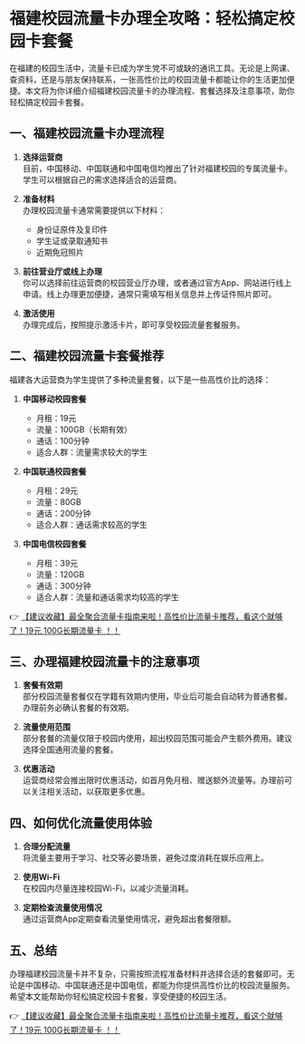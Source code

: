 # 福建校园流量卡办理全攻略：轻松搞定校园卡套餐

在福建的校园生活中，流量卡已成为学生党不可或缺的通讯工具。无论是上网课、查资料，还是与朋友保持联系，一张高性价比的校园流量卡都能让你的生活更加便捷。本文将为你详细介绍福建校园流量卡的办理流程、套餐选择及注意事项，助你轻松搞定校园卡套餐。

## 一、福建校园流量卡办理流程

1. **选择运营商**  
   目前，中国移动、中国联通和中国电信均推出了针对福建校园的专属流量卡。学生可以根据自己的需求选择适合的运营商。

2. **准备材料**  
   办理校园流量卡通常需要提供以下材料：  
   - 身份证原件及复印件  
   - 学生证或录取通知书  
   - 近期免冠照片

3. **前往营业厅或线上办理**  
   你可以选择前往运营商的校园营业厅办理，或者通过官方App、网站进行线上申请。线上办理更加便捷，通常只需填写相关信息并上传证件照片即可。

4. **激活使用**  
   办理完成后，按照提示激活卡片，即可享受校园流量套餐服务。

## 二、福建校园流量卡套餐推荐

福建各大运营商为学生提供了多种流量套餐，以下是一些高性价比的选择：

1. **中国移动校园套餐**  
   - 月租：19元  
   - 流量：100GB（长期有效）  
   - 通话：100分钟  
   - 适合人群：流量需求较大的学生

2. **中国联通校园套餐**  
   - 月租：29元  
   - 流量：80GB  
   - 通话：200分钟  
   - 适合人群：通话需求较高的学生

3. **中国电信校园套餐**  
   - 月租：39元  
   - 流量：120GB  
   - 通话：300分钟  
   - 适合人群：流量和通话需求均较高的学生

👉 [【建议收藏】最全聚合流量卡指南来啦！高性价比流量卡推荐，看这个就够了！19元 100G长期流量卡 ！！](https://bit.ly/Liuliangka)

## 三、办理福建校园流量卡的注意事项

1. **套餐有效期**  
   部分校园流量套餐仅在学籍有效期内使用，毕业后可能会自动转为普通套餐。办理前务必确认套餐的有效期。

2. **流量使用范围**  
   部分套餐的流量仅限于校园内使用，超出校园范围可能会产生额外费用。建议选择全国通用流量的套餐。

3. **优惠活动**  
   运营商经常会推出限时优惠活动，如首月免月租、赠送额外流量等。办理前可以关注相关活动，以获取更多优惠。

## 四、如何优化流量使用体验

1. **合理分配流量**  
   将流量主要用于学习、社交等必要场景，避免过度消耗在娱乐应用上。

2. **使用Wi-Fi**  
   在校园内尽量连接校园Wi-Fi，以减少流量消耗。

3. **定期检查流量使用情况**  
   通过运营商App定期查看流量使用情况，避免超出套餐限额。

## 五、总结

办理福建校园流量卡并不复杂，只需按照流程准备材料并选择合适的套餐即可。无论是中国移动、中国联通还是中国电信，都能为你提供高性价比的校园流量服务。希望本文能帮助你轻松搞定校园卡套餐，享受便捷的校园生活。

👉 [【建议收藏】最全聚合流量卡指南来啦！高性价比流量卡推荐，看这个就够了！19元 100G长期流量卡 ！！](https://bit.ly/Liuliangka)